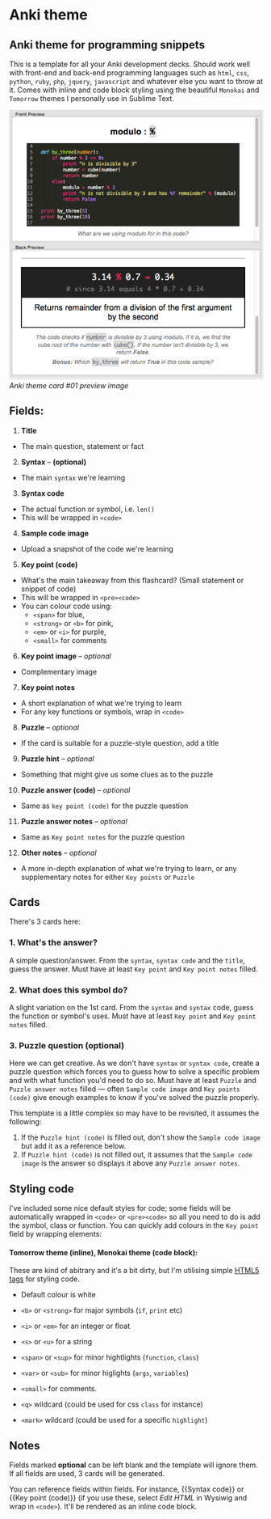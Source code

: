 # Anki theme
## Anki theme for programming snippets

This is a template for all your Anki development decks. Should work well with front-end and back-end programming languages such as `html`, `css`, `python`, `ruby`, `php`, `jquery`, `javascript` and whatever else you want to throw at it. Comes with inline and code block styling using the beautiful `Monokai` and `Tomorrow` themes I personally use in Sublime Text.

![Preview image](./img/preview.png)
*Anki theme card #01 preview image*

## Fields:

1. **Title**
  - The main question, statement or fact
2. **Syntax** – **(optional)**
  - The main `syntax` we're learning
3. **Syntax code**
  - The actual function or symbol, i.e. `len()`
  - This will be wrapped in `<code>`
4. **Sample code image**
  - Upload a snapshot of the code we're learning
5. **Key point (code)**
  - What's the main takeaway from this flashcard? (Small statement or snippet of code)
  - This will be wrapped in `<pre><code>`
  - You can colour code using:
    - `<span>` for blue,
    - `<strong>` or `<b>` for pink,
    - `<em>` or `<i>` for purple,
    - `<small>` for comments
6. **Key point image** – *optional*
  - Complementary image
7. **Key point notes**
  - A short explanation of what we're trying to learn
  - For any key functions or symbols, wrap in `<code>`
8. **Puzzle** – *optional*
  - If the card is suitable for a puzzle-style question, add a title
9. **Puzzle hint** – *optional*
  - Something that might give us some clues as to the puzzle
10. **Puzzle answer (code)** – *optional*
  - Same as `key point (code)` for the puzzle question
11. **Puzzle answer notes** – *optional*
  - Same as `Key point notes` for the puzzle question
12. **Other notes** – *optional*
  - A more in-depth explanation of what we're trying to learn, or any supplementary notes for either `Key points` or `Puzzle`


## Cards

There's 3 cards here:

### 1. What's the answer?

A simple question/answer. From the `syntax`, `syntax code` and the `title`, guess the answer. Must have at least `Key point` and `Key point notes` filled.

### 2. What does this symbol do?

A slight variation on the 1st card. From the `syntax` and `syntax` code, guess the function or symbol's uses. Must have at least `Key point` and `Key point notes` filled.

### 3. Puzzle question (optional)

Here we can get creative. As we don't have `syntax` or `syntax code`, create a puzzle question which forces you to guess how to solve a specific problem and with what function you'd need to do so. Must have at least `Puzzle` and `Puzzle answer notes` filled — often `Sample code image` and `Key points (code)` give enough examples to know if you've solved the puzzle properly.

This template is a little complex so may have to be revisited, it assumes the following:

1. If the `Puzzle hint (code)` is filled out, don't show the `Sample code image` but add it as a reference below.
2. If `Puzzle hint (code)` is not filled out, it assumes that the `Sample code image` is the answer so displays it above any `Puzzle answer notes`.


## Styling code

I've included some nice default styles for code; some fields will be automatically wrapped in `<code>` or `<pre><code>` so all you need to do is add the symbol, class or function. You can quickly add colours in the `Key point` field by wrapping elements:

#### Tomorrow theme (inline), Monokai theme (code block):
These are kind of abitrary and it's a bit dirty, but I'm utilising simple [HTML5 tags](https://developer.mozilla.org/en/docs/Web/HTML/Element) for styling code.

- Default colour is white
- `<b>` or `<strong>` for major symbols (`if`, `print` etc)
- `<i>` or `<em>` for an integer or float
- `<s>` or `<u>` for a string
- `<span>` or `<sup>` for minor hightlights (`function`, `class`)
- `<var>` or `<sub>` for minor higlights (`args`, `variables`)
- `<small>` for comments.

- `<q>` wildcard (could be used for css `class` for instance)
- `<mark>` wildcard (could be used for a specific `highlight`)


## Notes

Fields marked **optional** can be left blank and the template will ignore them. If all fields are used, 3 cards will be generated.

You can reference fields within fields. For instance, {{Syntax code}} or {{Key point (code)}} (if you use these, select *Edit HTML* in Wysiwig and wrap in `<code>`). It'll be rendered as an inline code block.
